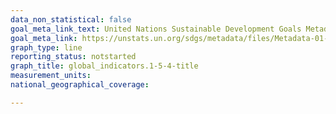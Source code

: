 ```yaml
---
data_non_statistical: false
goal_meta_link_text: United Nations Sustainable Development Goals Metadata (pdf 488kB)
goal_meta_link: https://unstats.un.org/sdgs/metadata/files/Metadata-01-05-04.pdf
graph_type: line
reporting_status: notstarted
graph_title: global_indicators.1-5-4-title
measurement_units: 
national_geographical_coverage: 

---
```

